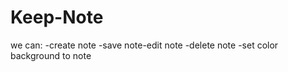 # Keep-Note

we can:
-create note 
-save note-edit note
-delete note 
-set color background to note
